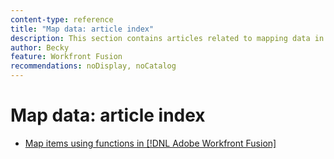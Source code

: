 ```yaml
---
content-type: reference
title: "Map data: article index"
description: This section contains articles related to mapping data in Workfront Fusion.
author: Becky
feature: Workfront Fusion
recommendations: noDisplay, noCatalog
---
```


# Map data: article index

* [Map items using functions in [!DNL Adobe Workfront Fusion]](/help/workfront-fusion/create-scenarios/map-data/map-using-functions.md)
